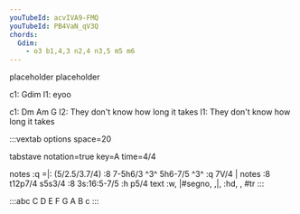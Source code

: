 ```yaml
---
youTubeId: acvIVA9-FMQ
youTubeId: PB4VaN_qV3Q
chords:
  Gdim:
    - o3 b1,4,3 n2,4 n3,5 m5 m6
---
```

    
    
   placeholder
   placeholder
    
c1: Gdim
l1: eyoo

c1: Dm                    Am                G
l2: They don't know how   long it  takes
l1:            They don't know how long  it takes


:::vextab
options space=20

tabstave
  notation=true
  key=A time=4/4

  notes :q =|: (5/2.5/3.7/4) :8 7-5h6/3 ^3^ 5h6-7/5 ^3^ :q 7V/4 |
  notes :8 t12p7/4 s5s3/4 :8 3s:16:5-7/5 :h p5/4
  text :w, |#segno, ,|, :hd, , #tr
:::


:::abc
C D E F G A B c
:::
